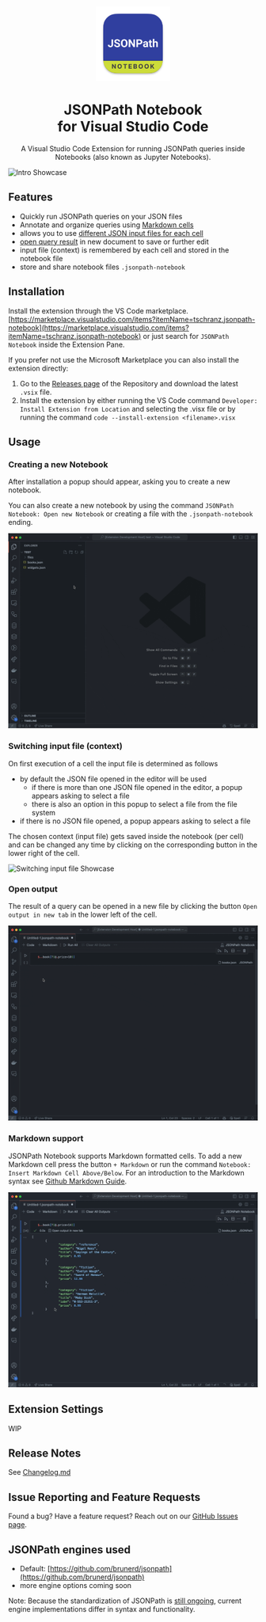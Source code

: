 <!-- Run JSONPath queries inside VS Code notebooks (also known as Jupyter Notebooks).  -->

<p align="center">
  <a href="https://marketplace.visualstudio.com/items?itemName=tschranz.jsonpath-notebook">
    <img width="150" height="150" src="./images/icon.png" alt="JSONPath Notebook" width="200" />
  </a>
</p>
<p align="center">
  <h1 align="center">JSONPath Notebook<br>for Visual Studio Code</h1>
  <p align="center">
    A Visual Studio Code Extension for running JSONPath queries inside Notebooks (also known as Jupyter Notebooks).
  </p>
</p>

![Intro Showcase](./images/intro.gif)

## Features
- Quickly run JSONPath queries on your JSON files
- Annotate and organize queries using [Markdown cells](#markdown-support)
- allows you to use [different JSON input files for each cell](#switching-input-file-context)
- [open query result](#open-output) in new document to save or further edit
- input file (context) is remembered by each cell and stored in the notebook file
- store and share notebook files `.jsonpath-notebook`
<!-- - supports Visual Studio Code Web - [vscode.dev](https://vscode.dev) or [github.dev](https://github.dev) -->
<!-- ### Planned
- Proper Syntax Highlighting
- Error handling
- JSONPath engine options -->

## Installation
Install the extension through the VS Code marketplace. 
[https://marketplace.visualstudio.com/items?itemName=tschranz.jsonpath-notebook](https://marketplace.visualstudio.com/items?itemName=tschranz.jsonpath-notebook) or just search for `JSONPath Notebook` inside the Extension Pane.

If you prefer not use the Microsoft Marketplace you can also install the extension directly:
1. Go to the [Releases page](/releases) of the Repository and download the latest `.vsix` file.
2. Install the extension by either running the VS Code command `Developer: Install Extension from Location` and selecting the .visx file or by running the command `code --install-extension <filename>.visx`

## Usage

### Creating a new Notebook
After installation a popup should appear, asking you to create a new notebook.

You can also create a new notebook by using the command `JSONPath Notebook: Open new Notebook` or creating a file with the `.jsonpath-notebook` ending.

![Creating a new Notebook Showcase](./images/create-notebook.gif)


### Switching input file (context)
On first execution of a cell the input file is determined as follows
- by default the JSON file opened in the editor will be used
  - if there is more than one JSON file opened in the editor, a popup appears asking to select a file
  - there is also an option in this popup to select a file from the file system
- if there is no JSON file opened, a popup appears asking to select a file

The chosen context (input file) gets saved inside the notebook (per cell) and can be changed any time by clicking on the corresponding button in the lower right of the cell.  

![Switching input file Showcase](./images/context.gif)


### Open output
The result of a query can be opened in a new file by clicking the button `Open output in new tab` in the lower left of the cell.

![Open output Showcase](./images/open-output.gif)


### Markdown support
JSONPath Notebook supports Markdown formatted cells. To add a new Markdown cell press the button `+ Markdown` or run the command `Notebook: Insert Markdown Cell Above/Below`. For an introduction to the Markdown syntax see [Github Markdown Guide](https://docs.github.com/en/get-started/writing-on-github/getting-started-with-writing-and-formatting-on-github/basic-writing-and-formatting-syntax#quoting-code).

![Markdown Showcase](./images/markdown.gif)


## Extension Settings
WIP

## Release Notes
See [Changelog.md](Changelog.md)

## Issue Reporting and Feature Requests
Found a bug? Have a feature request? Reach out on our [GitHub Issues page](/issues).

## JSONPath engines used
- Default: [https://github.com/brunerd/jsonpath](https://github.com/brunerd/jsonpath)
- more engine options coming soon

Note: Because the standardization of JSONPath is [still ongoing](https://datatracker.ietf.org/wg/jsonpath/about/), current engine implementations differ in syntax and functionality.